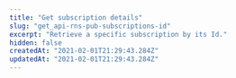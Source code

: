 ```yaml
---
title: "Get subscription details"
slug: "get_api-rns-pub-subscriptions-id"
excerpt: "Retrieve a specific subscription by its Id."
hidden: false
createdAt: "2021-02-01T21:29:43.284Z"
updatedAt: "2021-02-01T21:29:43.284Z"
---
```

